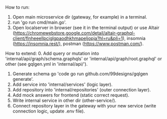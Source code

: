 How to run:
1. Open main microservice dir (gateway, for example) in a terminal.
2. run 'go run cmd/main.go'.
3. Open localserver in browser (see it in the terminal output) or use Altair (https://chromewebstore.google.com/detail/altair-graphql-client/flnheeellpciglgpaodhkhmapeljopja?hl=ru&pli=1),
insomnia (https://insomnia.rest/), postman (https://www.postman.com/).

How to extend:
0. Add query or mutation into 'internal/api/graph/schema.graphqls' or 'internal/api/graph/root.graphql' or other (see gqlgen.yml in 'internal/api/').
1. Generate schema go 'code go run github.com/99designs/gqlgen generate'.
2. Add service into 'internal/services' (logic layer).
3. Add repository into 'internal/repositories' (outer connection layer).
4. Add mock answers for frontend (static correct request).
5. Write internal service in other dir (other-service/).
6. Connect repository layer in the gateway with your new service (write connection logic, update .env file).
